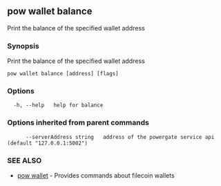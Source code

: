 ## pow wallet balance

Print the balance of the specified wallet address

### Synopsis

Print the balance of the specified wallet address

```
pow wallet balance [address] [flags]
```

### Options

```
  -h, --help   help for balance
```

### Options inherited from parent commands

```
      --serverAddress string   address of the powergate service api (default "127.0.0.1:5002")
```

### SEE ALSO

* [pow wallet](pow_wallet.md)	 - Provides commands about filecoin wallets

